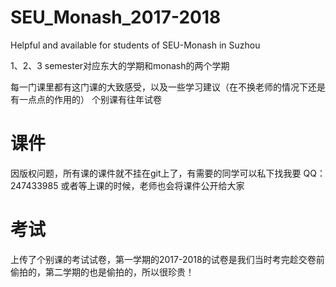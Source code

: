 # SEU_Monash_2017-2018
Helpful and available for students of SEU-Monash in Suzhou

1、2、3 semester对应东大的学期和monash的两个学期

每一门课里都有这门课的大致感受，以及一些学习建议（在不换老师的情况下还是有一点点的作用的）
个别课有往年试卷

# 课件
因版权问题，所有课的课件就不挂在git上了，有需要的同学可以私下找我要 QQ：247433985
或者等上课的时候，老师也会将课件公开给大家

# 考试
上传了个别课的考试试卷，第一学期的2017-2018的试卷是我们当时考完趁交卷前偷拍的，第二学期的也是偷拍的，所以很珍贵！

